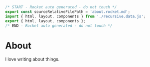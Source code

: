 ```js server
/* START - Rocket auto generated - do not touch */
export const sourceRelativeFilePath = 'about.rocket.md';
import { html, layout, components } from './recursive.data.js';
export { html, layout, components };
/* END - Rocket auto generated - do not touch */
```

# About

I love writing about things.
